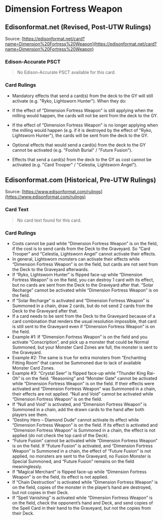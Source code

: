 # Dimension Fortress Weapon

## Edisonformat.net (Revised, Post-UTW Rulings)

Source: [https://edisonformat.net/card?name=Dimension%20Fortress%20Weapon](https://edisonformat.net/card?name=Dimension%20Fortress%20Weapon)

### Edison-Accurate PSCT

> No Edison-Accurate PSCT available for this card.

### Card Rulings

*   Mandatory effects that send a card(s) from the deck to the GY will still activate (e.g. "Ryko, Lightsworn Hunter").
When they do:
*   If the effect of "Dimension Fortress Weapon" is still applying when the milling would happen, the cards will not be sent from the deck to the GY.
*   If the effect of "Dimension Fortress Weapon" is no longer applying when the milling would happen (e.g. if it is destroyed by the effect of "Ryko, Lightsworn Hunter"), the cards will be sent from the deck to the GY.

*   Optional effects that would send a card(s) from the deck to the GY cannot be activated (e.g. "Foolish Burial" / "Future Fusion").

*   Effects that send a card(s) from the deck to the GY as cost cannot be activated (e.g. "Card Trooper" / "Celestia, Lightsworn Angel").


## Edisonformat.com (Historical, Pre-UTW Rulings)

Source: [https://www.edisonformat.com/rulings](https://www.edisonformat.com/rulings)

### Card Text

> No card text found for this card.

### Card Rulings

*   Costs cannot be paid while “Dimension Fortress Weapon” is on the field, if the cost is to send cards from the Deck to the Graveyard. So “Card Trooper” and “Celestia, Lightsworn Angel” cannot activate their effects.
*   In general, Lightsworn monsters can activate their effects while “Dimension Fortress Weapon” is on the field, but cards are not sent from the Deck to the Graveyard afterwards.
*   If “Ryko, Lightsworn Hunter” is flipped face-up while “Dimension Fortress Weapon” is on the field, you can destroy 1 card with its effect, but no cards are sent from the Deck to the Graveyard after that. “Solar Recharge” cannot be activated while “Dimension Fortress Weapon” is on the field.
*   If “Solar Recharge” is activated and “Dimension Fortress Weapon” is Summoned in a chain, draw 2 cards, but do not send 2 cards from the Deck to the Graveyard after that.
*   If a card needs to be sent from the Deck to the Graveyard because of a card combination that renders the usual resolution impossible, that card is still sent to the Graveyard even if “Dimension Fortress Weapon” is on the field.
*   Example #1: If “Dimension Fortress Weapon” is on the field and you activate “Conscription”, and pick up a monster that could be Normal Summoned, but your Monster Card Zones are full, the monster is sent to the Graveyard.
*   Example #2: The same is true for extra monsters from “Enchanting Fitting Room” that cannot be Summoned due to lack of available Monster Card Zones.
*   Example #3: “Crystal Seer” is flipped face-up while “Thunder King Rai-Oh” is on the field. “Reasoning” and “Monster Gate” cannot be activated while “Dimension Fortress Weapon” is on the field. If their effects were activated and “Dimension Fortress Weapon” was Summoned in a chain, their effects are not applied. “Null and Void” cannot be activated while “Dimension Fortress Weapon” is on the field.
*   If “Null and Void” is activated, and “Dimension Fortress Weapon” is Summoned in a chain, add the drawn cards to the hand after both players see them.
*   “Destiny Hero – Diamond Dude” cannot activate its effect while “Dimension Fortress Weapon” is on the field. If its effect is activated and “Dimension Fortress Weapon” is Summoned in a chain, the effect is not applied (do not check the top card of the Deck).
*   “Future Fusion” cannot be activated while “Dimension Fortress Weapon” is on the field. If “Future Fusion” is activated, and “Dimension Fortress Weapon” is Summoned in a chain, the effect of “Future Fusion” is not applied, no monsters are sent to the Graveyard, no Fusion Monster is Special Summoned, and “Future Fusion” remains on the field meaninglessly.
*   If “Magical Merchant” is flipped face-up while “Dimension Fortress Weapon” is on the field, its effect is not applied.
*   If “Chain Destruction” is activated while “Dimension Fortress Weapon” is on the field, copies of the monster in the player’s hand are destroyed, but not copies in their Deck.
*   If “Spell Vanishing” is activated while “Dimension Fortress Weapon” is on the field, check the opponent’s hand and Deck, and send copies of the Spell Card in their hand to the Graveyard, but not the copies from their Deck.


